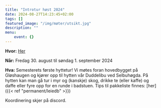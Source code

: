 ```yaml
---
title: "Introtur høst 2024"
date: 2024-08-27T14:23:45+02:00
tags: []
featured_image: "/img/møter/utsikt.jpg"
description: ""
menu:
    event: {}
---
```


**Hvor:** [Her](https://www.google.com/maps/place/Duddelibu/@63.2766037,10.9887312,56180m/data=!3m1!1e3!4m10!1m2!2m1!1sduddelibu!3m6!1s0x466d19000f80b0b5:0x88382045b2a6b903!8m2!3d63.2826636!4d10.9046015!15sCglkdWRkZWxpYnWSAQtzcG9ydHNfY2x1YuABAA!16s%2Fg%2F11w8kcf8r_?entry=ttu&g_ep=EgoyMDI0MDgyNy4wIKXMDSoASAFQAw%3D%3D)

**Når:** Fredag 30. august til søndag 1. september 2024

**Hva:** Semesterets første hyttetur!
Vi møtes foran hovedbygget på Gløshaugen og kjører opp til hytten vår Duddelibu ved Selbuhøgda.
På hytten kan man gå tur i myr og (kanskje) skog, drikke te (eller kaffe) og daffe eller fyre opp for en runde i badstuen.
Tips til pakkeliste finnes: [her]({{< ref "permanent/leiedb" >}})

Koordinering skjer på discord.
